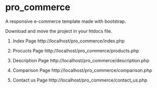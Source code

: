 # pro_commerce

A responsive e-commerce template made with bootstrap.


Download and move the project in your htdocs file.


1. Index Page
http://localhost/pro_commerce/index.php

2. Procucts Page
http://localhost/pro_commerce/products.php

3. Description Page
http://localhost/pro_commerce/description.php

4. Comparison Page
http://localhost/pro_commerce/comparison.php

5. Contact us Page
http://localhost/pro_commerce/contact_us.php
